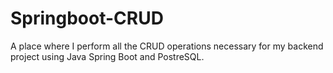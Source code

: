 # Springboot-CRUD
A place where I perform all the CRUD operations necessary for my backend project using Java Spring Boot and PostreSQL.
